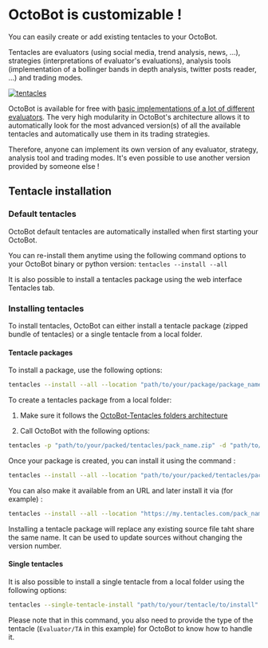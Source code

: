 # OctoBot is customizable !

You can easily create or add existing tentacles to your OctoBot.

Tentacles are evaluators \(using social media, trend analysis, news, ...\), strategies \(interpretations of evaluator's evaluations\), analysis tools \(implementation of a bollinger bands in depth analysis, twitter posts reader, ...\) and trading modes.

[![tentacles](https://raw.githubusercontent.com/Drakkar-Software/OctoBot/assets/wiki_resources/tentacles.jpg)](https://raw.githubusercontent.com/Drakkar-Software/OctoBot/assets/wiki_resources/tentacles.jpg)

OctoBot is available for free with [basic implementations of a lot of different evaluators](https://github.com/Drakkar-Software/OctoBot-Tentacles). The very high modularity in OctoBot's architecture allows it to automatically look for the most advanced version\(s\) of all the available tentacles and automatically use them in its trading strategies.

Therefore, anyone can implement its own version of any evaluator, strategy, analysis tool and trading modes. It's even possible to use another version provided by someone else !

## Tentacle installation

### Default tentacles

OctoBot default tentacles are automatically installed when first starting your OctoBot.

You can re-install them anytime using the following command options to your OctoBot binary or python version: `tentacles --install --all`

It is also possible to install a tentacles package using the web interface Tentacles tab.

### Installing tentacles

To install tentacles, OctoBot can either install a tentacle package \(zipped bundle of tentacles\) or a single tentacle from a local folder.

#### Tentacle packages

To install a package, use the following options:

```bash
tentacles --install --all --location "path/to/your/package/package_name.zip"
```

To create a tentacles package from a local folder:

1. Make sure it follows the [OctoBot-Tentacles folders architecture](https://github.com/Drakkar-Software/OctoBot-Tentacles)

2. Call OctoBot with the following options:

```bash
tentacles -p "path/to/your/packed/tentacles/pack_name.zip" -d "path/to/your/local/tentacles/folder"
```

Once your package is created, you can install it using the command :

```bash
tentacles --install --all --location "path/to/your/packed/tentacles/pack_name.zip"
```

You can also make it available from an URL and later install it via \(for example\) :

```bash
tentacles --install --all --location "https://my.tentacles.com/pack_name"
```

Installing a tentacle package will replace any existing source file taht share the same name. It can be used to update sources without changing the version number.

#### Single tentacles

It is also possible to install a single tentacle from a local folder using the following options:

```bash
tentacles --single-tentacle-install "path/to/your/tentacle/to/install" Evaluator/TA
```

Please note that in this command, you also need to provide the type of the tentacle \(`Evaluator/TA` in this example\) for OctoBot to know how to handle it.

